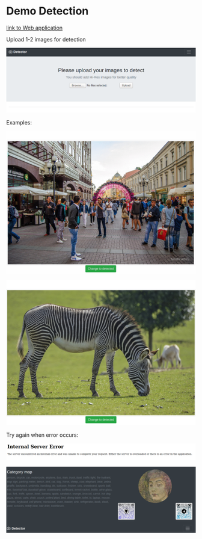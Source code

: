 # Demo Detection 

[link to Web application](http://34.66.218.85/)

Upload 1-2 images for detection

![Welcome](https://github.com/KoryakovDmitry/Detection/blob/master/images/image1.png "Upload")

Examples:

![Example 1](https://github.com/KoryakovDmitry/Detection/blob/master/images/gif1.gif "Example 1")


![Example 2](https://github.com/KoryakovDmitry/Detection/blob/master/images/gif2.gif "Example 2")


Try again when error occurs:

![Err 1](https://github.com/KoryakovDmitry/Detection/blob/master/images/image7.png "Err 1")

![Err 2](https://github.com/KoryakovDmitry/Detection/blob/master/images/image8.png "Err 1")

